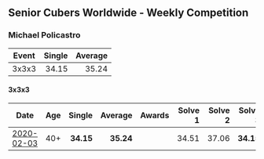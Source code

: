 ## Senior Cubers Worldwide - Weekly Competition
### Michael Policastro

| Event | Single | Average |
| -- | --: | --: |
| 3x3x3 | 34.15 | 35.24 |

#### 3x3x3

| Date | Age | Single | Average | Awards | Solve 1 | Solve 2 | Solve 3 | Video |
| :--: | :--: | --: | --: | :--: | --: | --: | --: | :-- |
| [2020-02-03](../3x3x3/2020-02-03.md) | 40+ | **34.15** | **35.24** |  | 34.51 | 37.06 | **34.15** | [Link](https://www.facebook.com/100008831955388/videos/2261201300850913/) |


<!-- Global site tag (gtag.js) - Google Analytics -->
<script async src="https://www.googletagmanager.com/gtag/js?id=UA-86348435-3"></script>
<script>window.dataLayer = window.dataLayer || []; function gtag() {dataLayer.push(arguments);} gtag('js', new Date()); gtag('config', 'UA-86348435-3');</script>
